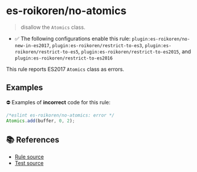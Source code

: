 # es-roikoren/no-atomics
> disallow the `Atomics` class.

- ✅ The following configurations enable this rule: `plugin:es-roikoren/no-new-in-es2017`, `plugin:es-roikoren/restrict-to-es3`, `plugin:es-roikoren/restrict-to-es5`, `plugin:es-roikoren/restrict-to-es2015`, and `plugin:es-roikoren/restrict-to-es2016`

This rule reports ES2017 `Atomics` class as errors.

## Examples

⛔ Examples of **incorrect** code for this rule:

```js
/*eslint es-roikoren/no-atomics: error */
Atomics.add(buffer, 0, 2);
```

## 📚 References

- [Rule source](https://github.com/roikoren755/eslint-plugin-es/blob/v3.0.1/src/rules/no-atomics.ts)
- [Test source](https://github.com/roikoren755/eslint-plugin-es/blob/v3.0.1/tests/src/rules/no-atomics.ts)

